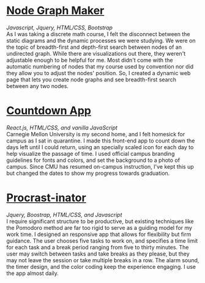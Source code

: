 # [Node Graph Maker](https://meeraray.github.io/node-graphs-copy/)
_Javascript, Jquery, HTML/CSS, Bootstrap_  
As I was taking a discrete math course, I felt the disconnect between the static diagrams and the dynamic processes we were studying. We were on the topic of breadth-first and depth-first search between nodes of an undirected graph. While there are visualizations out there, they weren't adjustable enough to be helpful for me. Most didn't come with the automatic numbering of nodes that my course used by convention nor did they allow you to adjust the nodes' position. So, I created a dynamic web page that lets you create node graphs and see breadth-first search between any two nodes.


# [Countdown App](https://meeraray.github.io/countdown/)
_React.js, HTML/CSS, and vanilla JavaScript_  
Carnegie Mellon University is my second home, and I felt homesick for campus as I sat in quarantine. I made this front-end app to count down the days left until I could return, using an specially scaled icon for each day to help visualize the passage of time. I used official campus branding guidelines for fonts and colors, and set the background to a photo of campus. Since CMU has resumed on-campus instruction, I've kept this up but changed the dates to show my progress towards graduation.


# [Procrast-inator](https://meeraray.github.io/procrast-inator/)
_Jquery, Boostrap, HTML/CSS, and Javascript_  
I require significant structure to be productive, but existing techniques like the Pomodoro method are far too rigid to serve as a guiding model for my work time. I designed an responsive app that allows for flexibility but firm guidance. The user chooses five tasks to work on, and specifies a time limit for each task and a break period ranging from five to thirty minutes. The user may switch between tasks and take breaks as they please, but they may not leave the session or take multiple breaks in a row. The alarm sound, the timer design, and the color coding keep the experience engaging. I use the app almost daily.
